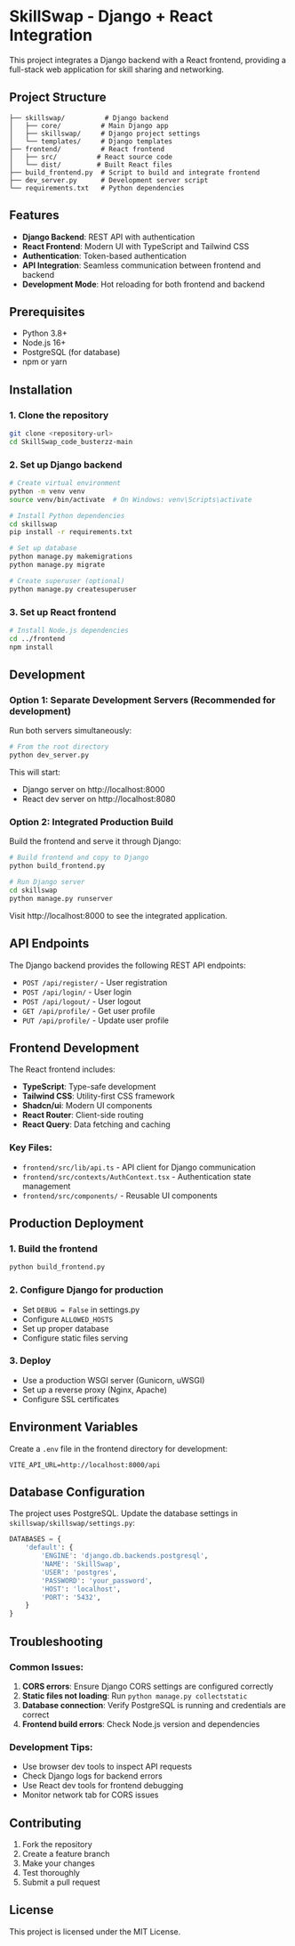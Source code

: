 # SkillSwap - Django + React Integration

This project integrates a Django backend with a React frontend, providing a full-stack web application for skill sharing and networking.

## Project Structure

```
├── skillswap/          # Django backend
│   ├── core/          # Main Django app
│   ├── skillswap/     # Django project settings
│   └── templates/     # Django templates
├── frontend/          # React frontend
│   ├── src/          # React source code
│   └── dist/         # Built React files
├── build_frontend.py  # Script to build and integrate frontend
├── dev_server.py      # Development server script
└── requirements.txt   # Python dependencies
```

## Features

- **Django Backend**: REST API with authentication
- **React Frontend**: Modern UI with TypeScript and Tailwind CSS
- **Authentication**: Token-based authentication
- **API Integration**: Seamless communication between frontend and backend
- **Development Mode**: Hot reloading for both frontend and backend

## Prerequisites

- Python 3.8+
- Node.js 16+
- PostgreSQL (for database)
- npm or yarn

## Installation

### 1. Clone the repository
```bash
git clone <repository-url>
cd SkillSwap_code_busterzz-main
```

### 2. Set up Django backend
```bash
# Create virtual environment
python -m venv venv
source venv/bin/activate  # On Windows: venv\Scripts\activate

# Install Python dependencies
cd skillswap
pip install -r requirements.txt

# Set up database
python manage.py makemigrations
python manage.py migrate

# Create superuser (optional)
python manage.py createsuperuser
```

### 3. Set up React frontend
```bash
# Install Node.js dependencies
cd ../frontend
npm install
```

## Development

### Option 1: Separate Development Servers (Recommended for development)

Run both servers simultaneously:

```bash
# From the root directory
python dev_server.py
```

This will start:
- Django server on http://localhost:8000
- React dev server on http://localhost:8080

### Option 2: Integrated Production Build

Build the frontend and serve it through Django:

```bash
# Build frontend and copy to Django
python build_frontend.py

# Run Django server
cd skillswap
python manage.py runserver
```

Visit http://localhost:8000 to see the integrated application.

## API Endpoints

The Django backend provides the following REST API endpoints:

- `POST /api/register/` - User registration
- `POST /api/login/` - User login
- `POST /api/logout/` - User logout
- `GET /api/profile/` - Get user profile
- `PUT /api/profile/` - Update user profile

## Frontend Development

The React frontend includes:

- **TypeScript**: Type-safe development
- **Tailwind CSS**: Utility-first CSS framework
- **Shadcn/ui**: Modern UI components
- **React Router**: Client-side routing
- **React Query**: Data fetching and caching

### Key Files:

- `frontend/src/lib/api.ts` - API client for Django communication
- `frontend/src/contexts/AuthContext.tsx` - Authentication state management
- `frontend/src/components/` - Reusable UI components

## Production Deployment

### 1. Build the frontend
```bash
python build_frontend.py
```

### 2. Configure Django for production
- Set `DEBUG = False` in settings.py
- Configure `ALLOWED_HOSTS`
- Set up proper database
- Configure static files serving

### 3. Deploy
- Use a production WSGI server (Gunicorn, uWSGI)
- Set up a reverse proxy (Nginx, Apache)
- Configure SSL certificates

## Environment Variables

Create a `.env` file in the frontend directory for development:

```env
VITE_API_URL=http://localhost:8000/api
```

## Database Configuration

The project uses PostgreSQL. Update the database settings in `skillswap/skillswap/settings.py`:

```python
DATABASES = {
    'default': {
        'ENGINE': 'django.db.backends.postgresql',
        'NAME': 'SkillSwap',
        'USER': 'postgres',
        'PASSWORD': 'your_password',
        'HOST': 'localhost',
        'PORT': '5432',
    }
}
```

## Troubleshooting

### Common Issues:

1. **CORS errors**: Ensure Django CORS settings are configured correctly
2. **Static files not loading**: Run `python manage.py collectstatic`
3. **Database connection**: Verify PostgreSQL is running and credentials are correct
4. **Frontend build errors**: Check Node.js version and dependencies

### Development Tips:

- Use browser dev tools to inspect API requests
- Check Django logs for backend errors
- Use React dev tools for frontend debugging
- Monitor network tab for CORS issues

## Contributing

1. Fork the repository
2. Create a feature branch
3. Make your changes
4. Test thoroughly
5. Submit a pull request

## License

This project is licensed under the MIT License. 